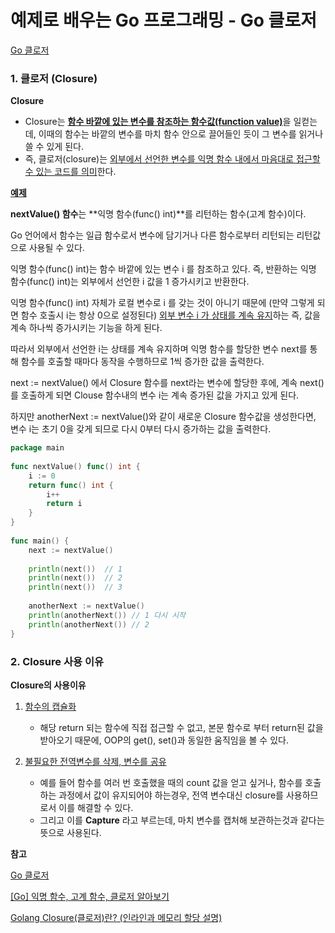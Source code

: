 # 예제로 배우는 Go 프로그래밍 - Go 클로저

[Go 클로저](http://golang.site/go/article/11-Go-%ED%81%B4%EB%A1%9C%EC%A0%80)

### 1. 클로저 (Closure)

**Closure**

- Closure는 <u>**함수 바깥에 있는 변수를 참조하는 함수값(function value)**</u>을 일컫는데, 이때의 함수는 바깥의 변수를 마치 함수 안으로 끌어들인 듯이 그 변수를 읽거나 쓸 수 있게 된다.
- 즉, 클로저(closure)는 <u>외부에서 선언한 변수를 익명 함수 내에서 마음대로 접근할 수 있는 코드를 의미</u>한다.



**<u>예제</u>**

**nextValue() 함수**는 **익명 함수(func() int)**를 리턴하는 함수(고계 함수)이다. 

Go 언어에서 함수는 일급 함수로서 변수에 담기거나 다른 함수로부터 리턴되는 리턴값으로 사용될 수 있다.

익명 함수(func() int)는 함수 바깥에 있는 변수 i 를 참조하고 있다. 즉, 반환하는 익명 함수(func() int)는 외부에서 선언한 i 값을 1 증가시키고 반환한다.

익명 함수(func() int) 자체가 로컬 변수로 i 를 갖는 것이 아니기 때문에 (만약 그렇게 되면 함수 호출시 i는 항상 0으로 설정된다) <u>외부 변수 i 가 상태를 계속 유지</u>하는 즉, 값을 계속 하나씩 증가시키는 기능을 하게 된다.

따라서 외부에서 선언한 i는 상태를 계속 유지하며 익명 함수를 할당한 변수 next를 통해 함수를 호출할 때마다 동작을 수행하므로 1씩 증가한 값을 출력한다.



next := nextValue() 에서 Closure 함수를 next라는 변수에 할당한 후에, 계속 next()를 호출하게 되면 Clouse 함수내의 변수 i는 계속 증가된 값을 가지고 있게 된다. 

하지만 anotherNext := nextValue()와 같이 새로운 Closure 함수값을 생성한다면, 변수 i는 초기 0을 갖게 되므로 다시 0부터 다시 증가하는 값을 출력한다.

````go
package main
 
func nextValue() func() int {
    i := 0
    return func() int {
        i++
        return i
    }
}
 
func main() {
    next := nextValue()
 
    println(next())  // 1
    println(next())  // 2
    println(next())  // 3
 
    anotherNext := nextValue()
    println(anotherNext()) // 1 다시 시작
    println(anotherNext()) // 2
}
````



### 2. Closure 사용 이유

**Closure의 사용이유**

1. <u>함수의 캡슐화</u>
   - 해당 return 되는 함수에 직접 접근할 수 없고, 본문 함수로 부터 return된 값을 받아오기 때문에, OOP의 get(), set()과 동일한 움직임을 볼 수 있다.

2. <u>불필요한 전역변수를 삭제, 변수를 공유</u>
   - 예를 들어 함수를 여러 번 호출했을 때의 count 값을 얻고 싶거나, 함수를 호출하는 과정에서 값이 유지되어야 하는경우, 전역 변수대신 closure를 사용하므로서 이를 해결할 수 있다.
   - 그리고 이를 **Capture** 라고 부르는데, 마치 변수를 캡처해 보관하는것과 같다는 뜻으로 사용된다.





**참고**

[Go 클로저](http://golang.site/go/article/11-Go-%ED%81%B4%EB%A1%9C%EC%A0%80)

[[Go] 익명 함수, 고계 함수, 클로저 알아보기](https://jbhs7014.tistory.com/123)

[Golang Closure(클로저)란? (인라인과 메모리 할당 설명)](https://hwan-shell.tistory.com/339)